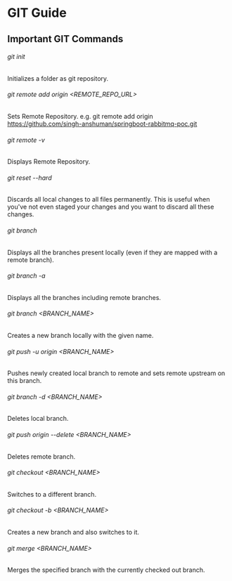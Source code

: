 # GIT Guide

## Important GIT Commands

###### git init
Initializes a folder as git repository.

###### git remote add origin <REMOTE_REPO_URL>
Sets Remote Repository.
e.g.
git remote add origin https://github.com/singh-anshuman/springboot-rabbitmq-poc.git

###### git remote -v
Displays Remote Repository.

###### git reset --hard
Discards all local changes to all files permanently. This is useful when you've not even staged your changes and you want to discard all these changes.

###### git branch
Displays all the branches present locally (even if they are mapped with a remote branch).

###### git branch -a
Displays all the branches including remote branches.

###### git branch <BRANCH_NAME>
Creates a new branch locally with the given name.

###### git push -u origin <BRANCH_NAME>
Pushes newly created local branch to remote and sets remote upstream on this branch.

###### git branch -d <BRANCH_NAME>
Deletes local branch.

###### git push origin --delete <BRANCH_NAME>
Deletes remote branch.

###### git checkout <BRANCH_NAME>
Switches to a different branch.

###### git checkout -b <BRANCH_NAME>
Creates a new branch and also switches to it.

###### git merge <BRANCH_NAME>
Merges the specified branch with the currently checked out branch.
